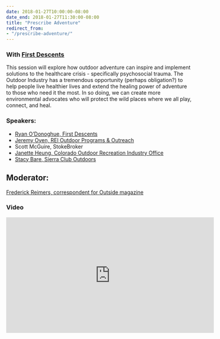 ```yaml
---
date: 2018-01-27T10:00:00-08:00
date_end: 2018-01-27T11:30:00-08:00
title: "Prescribe Adventure"
redirect_from:
- "/prescribe-adventure/"
---
```


### With [First Descents](https://firstdescents.org/)

This session will explore how outdoor adventure can inspire and implement solutions to the healthcare crisis - specifically psychosocial trauma. The Outdoor Industry has a tremendous opportunity (perhaps obligation?) to help people live healthier lives and extend the healing power of adventure to those who need it the most. In so doing, we can create more environmental advocates who will protect the wild places where we all play, connect, and heal. 

### Speakers:
- [Ryan O’Donoghue, First Descents](https://firstdescents.org/employees/ryan-odonoghue/)
- [Jeremy Oyen, REI Outdoor Programs & Outreach](https://twitter.com/kayakoyen)
- Scott McGuire, StokeBroker
- [Janette Heung, Colorado Outdoor Recreation Industry Office](https://choosecolorado.com/programs-initiatives/outdoor-recreation-industry-office/)
- [Stacy Bare, Sierra Club Outdoors](https://www.sierraclub.org/sierra/authors/stacy-bare)

## Moderator:
[Frederick Reimers, correspondent for Outside magazine](https://twitter.com/writereimers)

### Video
<iframe src="https://www.facebook.com/plugins/video.php?href=https%3A%2F%2Fwww.facebook.com%2FSomethingIndependent%2Fvideos%2F1588585814512114%2F&show_text=0&width=560" width="560" height="311" style="border:none;overflow:hidden" scrolling="no" frameborder="0" allowTransparency="true" allowFullScreen="true"></iframe>
